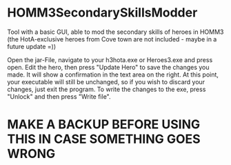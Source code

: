 # HOMM3SecondarySkillsModder
Tool with a basic GUI, able to mod the secondary skills of heroes in HOMM3 (the HotA-exclusive heroes from Cove town are not included - maybe in a future update =))

Open the jar-File, navigate to your h3hota.exe or Heroes3.exe and press open. Edit the hero, then press "Update Hero" to save the changes you made. It will show a confirmation in the text area on the right. At this point, your executable will still be unchanged, so if you wish to discard your changes, just exit the program. To write the changes to the exe, press "Unlock" and then press "Write file".

# MAKE A BACKUP BEFORE USING THIS IN CASE SOMETHING GOES WRONG
